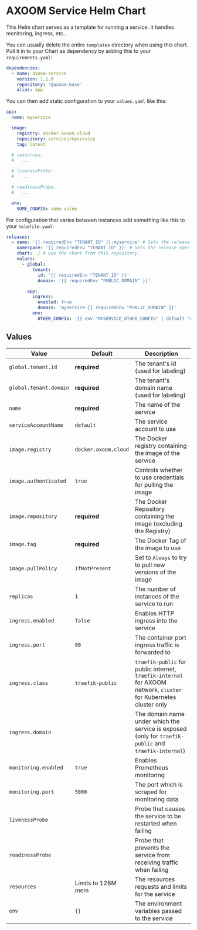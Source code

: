 # AXOOM Service Helm Chart

This Helm chart serves as a template for running a service. It handles monitoring, ingress, etc..  

You can usually delete the entire `templates` directory when using this chart. Pull it in to your Chart as dependency by adding this to your `requirements.yaml`:

```yaml
dependencies:
  - name: axoom-service
    version: 1.1.0
    repository: '@axoom-base'
    alias: app
```

You can then add static configuration to your `values.yaml` like this:

```yaml
app:
  name: myservice

  image:
    registry: docker.axoom.cloud
    repository: services/myservice
    tag: latest

  # resources:
  #   ...

  # livenessProbe:
  #   ...

  # readinessProbe:
  #   ...

  env:
    SOME_CONFIG: some-value
```

For configuration that varies between instances add something like this to your `helmfile.yaml`:

```yaml
releases:
  - name: '{{ requiredEnv "TENANT_ID" }}-myservice' # Sets the release specific asset name, containing the tenant's id.
    namespace: '{{ requiredEnv "TENANT_ID" }}' # Sets the release specific k8s namespace: the tenant's id.
    chart: ./ # Use the chart from this repository.
    values:
      - global:
          tenant:
            id: '{{ requiredEnv "TENANT_ID" }}'
            domain: '{{ requiredEnv "PUBLIC_DOMAIN" }}'

        app:
          ingress:
            enabled: true
            domain: 'myservice-{{ requiredEnv "PUBLIC_DOMAIN" }}'
          env:
            OTHER_CONFIG: '{{ env "MYSERVICE_OTHER_CONFIG" | default "other-value" }}'
```

## Values

| Value                  | Default              | Description                                                                                                       |
|------------------------|----------------------|-------------------------------------------------------------------------------------------------------------------|
| `global.tenant.id`     | __required__         | The tenant's id (used for labeling)                                                                               |
| `global.tenant.domain` | __required__         | The tenant's domain name (used for labeling)                                                                      |
| `name`                 | __required__         | The name of the service                                                                                           |
| `serviceAccountName`   | `default`            | The service account to use                                                                                        |
| `image.registry`       | `docker.axoom.cloud` | The Docker registry containing the image of the service                                                           |
| `image.authenticated`  | `true`               | Controls whether to use credentials for pulling the image                                                         |
| `image.repository`     | __required__         | The Docker Repository containing the image (excluding the Registry)                                               |
| `image.tag`            | __required__         | The Docker Tag of the image to use                                                                                |
| `image.pullPolicy`     | `IfNotPresent`       | Set to `Always` to try to pull new versions of the image                                                          |
| `replicas`             | `1`                  | The number of instances of the service to run                                                                     |
| `ingress.enabled`      | `false`              | Enables HTTP ingress into the service                                                                             |
| `ingress.port`         | `80`                 | The container port ingress traffic is forwarded to                                                                |
| `ingress.class`        | `traefik-public`     | `traefik-public` for public internet, `traefik-internal` for AXOOM network, `cluster` for Kubernetes cluster only |
| `ingress.domain`       |                      | The domain name under which the service is exposed (only for `traefik-public` and `traefik-internal`)             |
| `monitoring.enabled`   | `true`               | Enables Prometheus monitoring                                                                                     |
| `monitoring.port`      | `5000`               | The port which is scraped for monitoring data                                                                     |
| `livenessProbe`        |                      | Probe that causes the service to be restarted when failing                                                        |
| `readinessProbe`       |                      | Probe that prevents the service from receiving traffic when failing                                               |
| `resources`            | Limits to 128M mem   | The resources requests and limits for the service                                                                 |
| `env`                  | `{}`                 | The environment variables passed to the service                                                                   |
